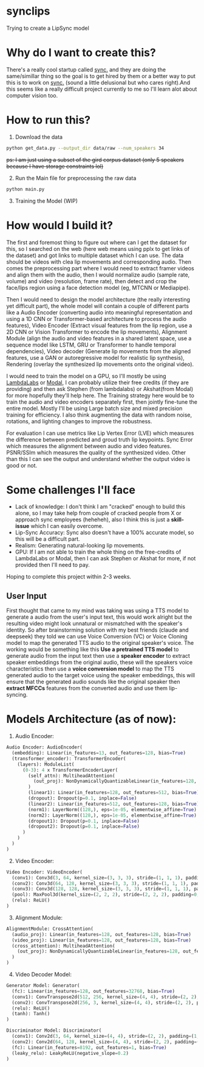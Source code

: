 # synclips
Trying to create a LipSync model

# Why do I want to create this?

There's a really cool startup called [sync.](https://sync.so/) and they are doing the same/simillar thing so the goal is to get hired by them or a better way to put this is to work on [sync.](https://sync.so) (sound a little delusional but who cares right).And this seems like a really difficult project currently to me so I'll learn alot about computer vision too.

# How to run this?
1. Download the data
```bash
python get_data.py --output_dir data/raw --num_speakers 34
```
<s>ps: I am just using a subset of the gird corpus dataset (only 5 speakers because I have storage constraints lol)</s>

2. Run the Main file for preprocessing the raw data
```bash
python main.py
```
3. Training the Model (WIP)

# How would I build it?

The first and foremost thing to figure out where can I get the dataset for this, so I searched on the web (here web means using pplx to get links of the dataset) and got links to multiple dataset which I can use. The data should be videos with clea lip movements and corresponding audio. Then comes the preprocessing part where I would need to extract framer videos and align them with the audio, then I would normalize audio (sample rate, volume) and video (resolution, frame rate), then detect and crop the face/lips region using a face detection model (eg, MTCNN or Mediapipe).

Then I would need to design the model architecture (the really interesting yet difficult part), the whole model will contain a couple of different parts like a Audio Encoder (converting audio into meaningful representation and using a 1D CNN or Transformer-based architecture to process the audio features), Video Encoder (Extract visual features from the lip region, use a 2D CNN or Vision Transformer to encode the lip movements), Alignment Module (align the audio and video features in a shared latent space, use a sequence model like LSTM, GRU or Transformer to handle temporal dependencies), Video decoder (Generate lip movements from the aligned features, use a GAN or autoregressive model for realistic lip synthesis), Rendering (overlay the synthesized lip movements onto the original video).

I would need to train the model on a GPU, so I'll mostly be using [LambdaLabs](https://lambdalabs.com) or [Modal](https://modal.com/), I can probably utilize their free credits (if they are providing) and then ask Stephen (from lambdalabs) or Akshat(from Modal) for more hopefully they'll help here. The Training strategy here would be to train the audio and video encoders separately first, then jointly fine-tune the entire model. Mostly I'll be using Large batch size and mixed precision training for efficiency. I also think augmenting the data with random noise, rotations, and lighting changes to improve the robustness.

For evaluation I can use metrics like Lip Vertex Error (LVE) which measures the difference between predicted and groud truth lip keypoints. Sync Error which measures the alignment between audio and video features. PSNR/SSIm which measures the quality of the synthesized video. Other than this I can see the output and understand whether the output video is good or not.

# Some challenges I'll face

- Lack of knowledge: I don't think I am "cracked" enough to build this alone, so I may take help from couple of cracked people from X or approach sync employees (heheheh), also I think this is just a **skill-issue** which I can easily overcome.
- Lip-Sync Accuracy: Sync also doesn't have a 100% accurate model, so this will be a difficult part.
- Realism: Generating natural-looking lip movements.
- GPU: If I am not able to train the whole thing on the free-credits of LambdaLabs or Modal, then I can ask Stephen or Akshat for more, if not provided then I'll need to pay.

Hoping to complete this project within 2-3 weeks.

## User Input

First thought that came to my mind was taking was using a TTS model to generate a audio from the user's input text, this would work alright but the resulting video might look unnatural or mismatched with the speaker's identity. So after brainstorming solution with my best friends (claude and deepseek) they told we can use Voice Conversion (VC) or Voice Cloning model to map the generated TTS audio to the original speaker's voice. The working would be something like this **Use a pretrained TTS model** to generate audio from the input text then use a **speaker encoder** to extract speaker embeddings from the original audio, these will the speakers voice characteristics then use a **voice conversion model** to map the TTS generated audio to the target voice using the speaker embeddings, this will ensure that the generated audio sounds like the original speaker then **extract MFCCs** features from the converted audio and use them lip-syncing.

# Models Architecture (as of now):
1. Audio Encoder:
```python
Audio Encoder: AudioEncoder(
  (embedding): Linear(in_features=13, out_features=128, bias=True)
  (transformer_encoder): TransformerEncoder(
    (layers): ModuleList(
      (0-3): 4 x TransformerEncoderLayer(
        (self_attn): MultiheadAttention(
          (out_proj): NonDynamicallyQuantizableLinear(in_features=128, out_features=128, bias=True)
        )
        (linear1): Linear(in_features=128, out_features=512, bias=True)
        (dropout): Dropout(p=0.1, inplace=False)
        (linear2): Linear(in_features=512, out_features=128, bias=True)
        (norm1): LayerNorm((128,), eps=1e-05, elementwise_affine=True)
        (norm2): LayerNorm((128,), eps=1e-05, elementwise_affine=True)
        (dropout1): Dropout(p=0.1, inplace=False)
        (dropout2): Dropout(p=0.1, inplace=False)
      )
    )
  )
)
```

2. Video Encoder:
```python
Video Encoder: VideoEncoder(
  (conv1): Conv3d(3, 64, kernel_size=(3, 3, 3), stride=(1, 1, 1), padding=(1, 1, 1))
  (conv2): Conv3d(64, 128, kernel_size=(3, 3, 3), stride=(1, 1, 1), padding=(1, 1, 1))
  (conv3): Conv3d(128, 128, kernel_size=(3, 3, 3), stride=(1, 1, 1), padding=(1, 1, 1))
  (pool): MaxPool3d(kernel_size=(2, 2, 2), stride=(2, 2, 2), padding=0, dilation=1, ceil_mode=False)
  (relu): ReLU()
)
```

3. Alignment Module:
```python
AlignmentModule: CrossAttention(
  (audio_proj): Linear(in_features=128, out_features=128, bias=True)
  (video_proj): Linear(in_features=128, out_features=128, bias=True)
  (cross_attention): MultiheadAttention(
    (out_proj): NonDynamicallyQuantizableLinear(in_features=128, out_features=128, bias=True)
  )
)
```

4. Video Decoder Model:
```python
Generator Model: Generator(
  (fc): Linear(in_features=128, out_features=32768, bias=True)
  (conv1): ConvTranspose2d(512, 256, kernel_size=(4, 4), stride=(2, 2), padding=(1, 1))
  (conv2): ConvTranspose2d(256, 3, kernel_size=(4, 4), stride=(2, 2), padding=(1, 1))
  (relu): ReLU()
  (tanh): Tanh()
)

Discriminator Model: Discriminator(
  (conv1): Conv2d(3, 64, kernel_size=(4, 4), stride=(2, 2), padding=(1, 1))
  (conv2): Conv2d(64, 128, kernel_size=(4, 4), stride=(2, 2), padding=(1, 1))
  (fc): Linear(in_features=8192, out_features=1, bias=True)
  (leaky_relu): LeakyReLU(negative_slope=0.2)
)
```
